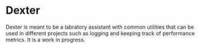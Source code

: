 # Dexter

Dexter is meant to be a labratory assistant with common utilities that can be used in different projects such as logging and  keeping track of performance metrics. It is a work in progress. 